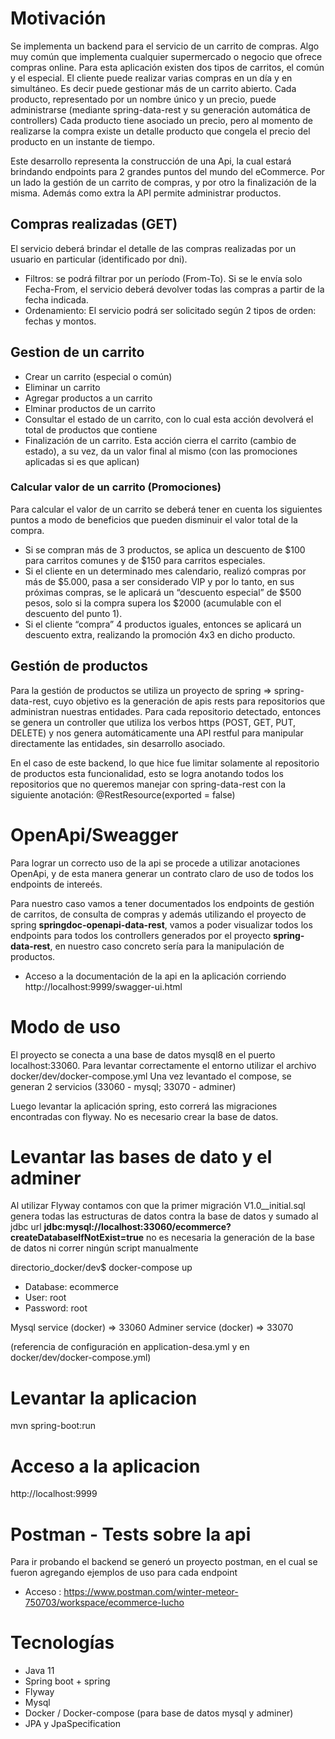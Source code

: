 # Motivación
Se implementa un backend para el servicio de un carrito de compras. Algo muy común que implementa cualquier supermercado o negocio que ofrece compras online.
Para esta aplicación existen dos tipos de carritos, el común y el especial.
El cliente puede realizar varias compras en un día y en simultáneo. Es decir puede gestionar más de un carrito abierto.
Cada producto, representado por un nombre único y un precio, puede administrarse (mediante spring-data-rest y su generación automática de controllers)
Cada producto tiene asociado un precio, pero al momento de realizarse la compra existe un detalle producto que congela el precio del producto en un instante de tiempo.

Este desarrollo representa la construcción de una Api, la cual estará brindando endpoints para 2 grandes puntos del mundo del eCommerce. Por un lado la gestión de un carrito de compras, y por otro la finalización de la misma. Además como extra la API permite administrar productos.

## Compras realizadas (GET)
El servicio deberá brindar el detalle de las compras realizadas por un  usuario en particular (identificado por dni). 
* Filtros: se podrá filtrar por un período (From-To). Si se le envía solo Fecha-From, el servicio deberá devolver todas las compras a partir de la fecha indicada. 
* Ordenamiento: El servicio podrá ser solicitado según 2 tipos de orden: fechas y montos. 

## Gestion de un carrito
* Crear un carrito (especial o común)
* Eliminar un carrito
* Agregar productos a un carrito
* Elminar productos de un carrito
* Consultar el estado de un carrito, con lo cual esta acción devolverá el total de productos que contiene
* Finalización de un carrito. Esta acción cierra el carrito (cambio de estado), a su vez, da un valor final al mismo (con las promociones aplicadas si es que aplican)

### Calcular valor de un carrito (Promociones)
Para calcular el valor de un carrito se deberá tener en cuenta los siguientes puntos a modo de beneficios que pueden disminuir el valor total de la compra.
* Si se compran más de 3 productos, se aplica un descuento de $100 para carritos comunes y de $150 para carritos especiales.
* Si el cliente en un determinado mes calendario, realizó compras por más de $5.000, pasa a ser  considerado VIP y por lo tanto, en sus próximas compras, se le aplicará un “descuento especial” de $500 pesos, solo si la compra supera los $2000 (acumulable con el descuento del punto 1). 
* Si el cliente “compra” 4 productos iguales, entonces se aplicará un descuento extra, realizando la promoción 4x3 en dicho producto. 

## Gestión de productos

Para la gestión de productos se utiliza un proyecto de spring => spring-data-rest, cuyo objetivo es la generación de apis rests para repositorios que administran nuestras entidades.
Para cada repositorio detectado, entonces se genera un controller que utiliza los verbos https (POST, GET, PUT, DELETE) y nos genera automáticamente una API restful para manipular directamente las entidades, sin desarrollo asociado.

En el caso de este backend, lo que hice fue limitar solamente al repositorio de productos esta funcionalidad, esto se logra anotando todos los repositorios que no queremos manejar con spring-data-rest con la siguiente anotación: @RestResource(exported = false)


# OpenApi/Sweagger

Para lograr un correcto uso de la api se procede a utilizar anotaciones OpenApi, y de esta manera generar un contrato claro de uso de todos los endpoints de intereés.

Para nuestro caso vamos a tener documentados los endpoints de gestión de carritos, de consulta de compras y además utilizando el proyecto de spring <b>springdoc-openapi-data-rest</b>, vamos a poder visualizar todos los endpoints para todos los controllers generados por el proyecto <b>spring-data-rest</b>, en nuestro caso concreto sería para la manipulación de productos.

* Acceso a la documentación de la api en la aplicación corriendo http://localhost:9999/swagger-ui.html


# Modo de uso
El proyecto se conecta a una base de datos mysql8 en el puerto localhost:33060. Para levantar correctamente el entorno utilizar el archivo docker/dev/docker-compose.yml
Una vez levantado el compose, se generan 2 servicios (33060 - mysql; 33070 - adminer)

Luego levantar la aplicación spring, esto correrá las migraciones encontradas con flyway. No es necesario crear la base de datos.


# Levantar las bases de dato y el adminer
Al utilizar Flyway contamos con que la primer migración V1.0__initial.sql genera todas las estructuras de datos contra la base de datos y sumado al jdbc url <b>jdbc:mysql://localhost:33060/ecommerce?createDatabaseIfNotExist=true</b> no es necesaria la generación de la base de datos ni correr ningún script manualmente

directorio_docker/dev$ docker-compose up 

- Database: ecommerce
- User:     root
- Password: root

Mysql service (docker) => 33060
Adminer service (docker) => 33070

(referencia de configuración en application-desa.yml y en docker/dev/docker-compose.yml)

# Levantar la aplicacion
mvn spring-boot:run

# Acceso a la aplicacion
http://localhost:9999

# Postman - Tests sobre la api
Para ir probando el backend se generó un proyecto postman, en el cual se fueron agregando ejemplos de uso para cada endpoint

- Acceso : https://www.postman.com/winter-meteor-750703/workspace/ecommerce-lucho




# Tecnologías
* Java 11
* Spring boot + spring
* Flyway
* Mysql
* Docker / Docker-compose (para base de datos mysql y adminer)
* JPA y JpaSpecification

